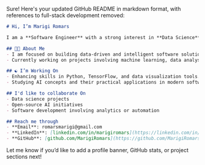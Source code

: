 Sure! Here's your updated GitHub README in markdown format, with references to full-stack development removed:

```markdown
# Hi, I’m Marigi Romars

I am a **Software Engineer** with a strong interest in **Data Science** and **Artificial Intelligence**. I'm currently expanding my skills in these areas through both study and hands-on projects.

## 👨‍💻 About Me
- I am focused on building data-driven and intelligent software solutions.
- Currently working on projects involving machine learning, data analysis, and AI model deployment.

## ☯ I’m Working On
- Enhancing skills in Python, TensorFlow, and data visualization tools.
- Studying AI concepts and their practical applications in modern software systems.

## I'd like to collaborate On
- Data science projects  
- Open-source AI initiatives  
- Software development involving analytics or automation

## Reach me through
- **Email**: romarsmarigi@gmail.com  
- **LinkedIn**: [linkedin.com/in/marigiromars](https://linkedin.com/in/marigiromars)  
- **GitHub**: [github.com/MarigiRomars](https://github.com/MarigiRomars)
```

Let me know if you’d like to add a profile banner, GitHub stats, or project sections next!

